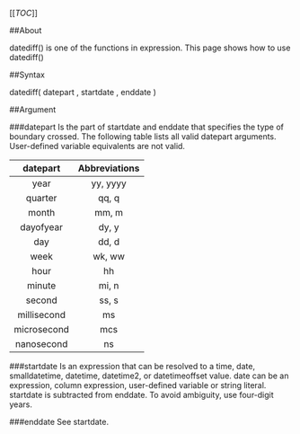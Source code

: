 [[_TOC_]]


##About

datediff() is one of the functions in expression. This page shows how to use datediff()

##Syntax

datediff( datepart , startdate , enddate )

##Argument

###datepart
Is the part of startdate and enddate that specifies the type of boundary crossed. The following table lists all valid datepart arguments. User-defined variable equivalents are not valid.

|**datepart**|**Abbreviations**|
|:------------:|:-------------:|
|year|yy, yyyy|
|quarter|qq, q|
|month|mm, m|
|dayofyear|dy, y|
|day|dd, d|
|week|wk, ww|
|hour|hh|
|minute|mi, n|
|second|ss, s|
|millisecond|ms|
|microsecond|mcs|
|nanosecond|ns|

###startdate
Is an expression that can be resolved to a time, date, smalldatetime, datetime, datetime2, or datetimeoffset value. date can be an expression, column expression, user-defined variable or string literal. startdate is subtracted from enddate. To avoid ambiguity, use four-digit years.


###enddate
See startdate.


